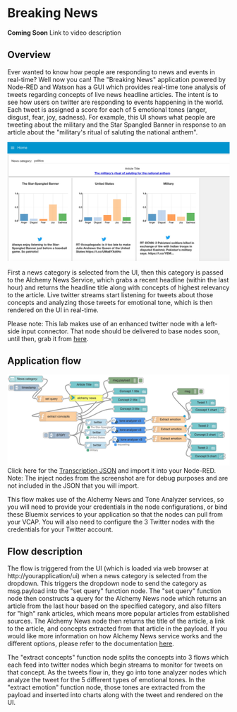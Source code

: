 # Breaking News
**Coming Soon**
Link to video description

## Overview
Ever wanted to know how people are responding to news and events in real-time?  Well now you can!  The "Breaking News" application powered by Node-RED and Watson has a GUI which provides real-time tone analysis of tweets regarding concepts of live news headline articles.  The intent is to see how users on twitter are responding to events happening in the world.  Each tweet is assigned a score for each of 5 emotional tones (anger, disgust, fear, joy, sadness).  For example, this UI shows what people are tweeting about the military and the Star Spangled Banner in response to an article about the "military's ritual of saluting the national anthem".

![UI](ui.jpg)

First a news category is selected from the UI, then this category is passed to the Alchemy News Service, which grabs a recent headline (within the last hour) and returns the headline title along with concepts of highest relevancy to the article.  Live twitter streams start listening for tweets about those concepts and analyzing those tweets for emotional tone, which is then rendered on the UI in real-time.

Please note: This lab makes use of an enhanced twitter node with a left-side input connector.  That node should be delivered to base nodes soon, until then, grab it from [here](https://github.com/node-red/node-red-nodes/tree/master/social/twitter).

## Application flow
![Transcription Flow](flow.jpg)
Click here for the [Transcription JSON](flow.json) and import it into your Node-RED.
Note: The inject nodes from the screenshot are for debug purposes and are not included in the JSON that you will import.

This flow makes use of the Alchemy News and Tone Analyzer services, so you will need to provide your credentials in the node configurations, or bind these Bluemix services to your application so that the nodes can pull from your VCAP.  You will also need to configure the 3 Twitter nodes with the credentials for your Twitter account.

## Flow description
The flow is triggered from the UI (which is loaded via web browser at http://yourapplication/ui) when a news category is selected from the dropdown.  This triggers the dropdown node to send the category as msg.payload into the "set query" function node.  The "set query" function node then constructs a query for the Alchemy News node which returns an article from the last hour based on the specified category, and also filters for "high" rank articles, which means more popular articles from established sources.  The Alchemy News node then returns the title of the article, a link to the article, and concepts extracted from that article in the payload.  If you would like more information on how Alchemy News service works and the different options, please refer to the documentation [here](http://docs.alchemyapi.com/docs).

The "extract concepts" function node splits the concepts into 3 flows which each feed into twitter nodes which begin streams to monitor for tweets on that concept.  As the tweets flow in, they go into tone analyzer nodes which analyze the tweet for the 5 different types of emotional tones.  In the "extract emotion" function node, those tones are extracted from the payload and inserted into charts along with the tweet and rendered on the UI.
